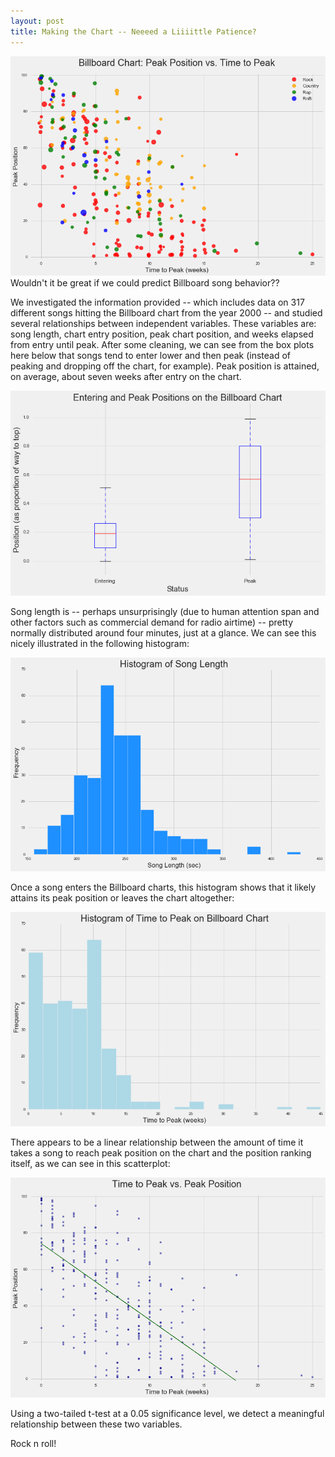 ```yaml
---
layout: post
title: Making the Chart -- Neeeed a Liiiittle Patience?
---
```

![scatter](../images/billboardgenrescatter.png)
Wouldn't it be great if we could predict Billboard song behavior??  

We investigated the information provided -- which includes data on 317 different
songs hitting the Billboard chart from the year 2000 -- and studied several
relationships between independent variables.  These variables are: song length,
chart entry position, peak chart position, and weeks elapsed from entry until
peak.  After some cleaning, we can see from the box plots here below that songs
tend to enter lower and then peak (instead of peaking and dropping off the
chart, for example).  Peak position is attained, on average, about seven weeks
after entry on the chart.

![barplot](../images/billboardbar.png)

Song length is -- perhaps unsurprisingly (due to human attention span and other
factors such as commercial demand for radio airtime) -- pretty normally
distributed around four minutes, just at a glance.  We can see this nicely
illustrated in the following histogram:

![barplot](../images/songhisto.png)

Once a song enters the Billboard charts, this histogram shows that it likely
attains its peak position or leaves the chart altogether:

![barplot](../images/timepeakhisto.png)

There appears to be a linear relationship between the amount of time it takes
a song to reach peak position on the chart and the position ranking itself, as
we can see in this scatterplot:

![barplot](../images/regressionbillboard.png)

Using a two-tailed t-test at a 0.05 significance level, we detect a
meaningful relationship between these two variables.  

Rock n roll!
